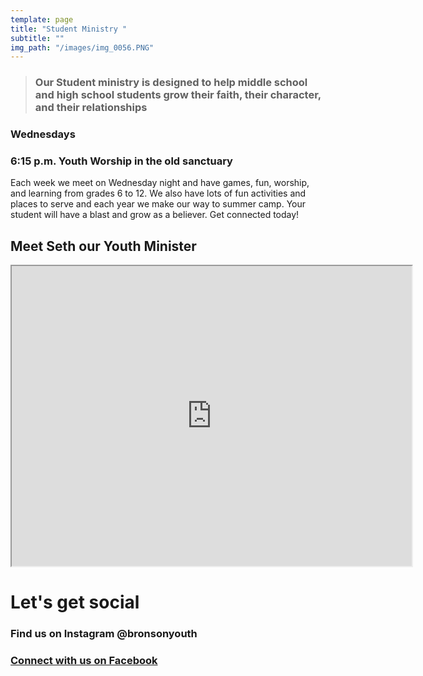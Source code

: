 ```yaml
---
template: page
title: "Student Ministry "
subtitle: ""
img_path: "/images/img_0056.PNG"
---
```


> ### Our Student ministry is designed to help middle school and high school students grow their faith, their character, and their relationships

### **Wednesdays**

### 6:15 p.m. Youth Worship in the old sanctuary

Each week we meet on Wednesday night and have games, fun, worship, and learning from grades 6 to 12. We also have lots of fun activities and places to serve and each year we make our way to summer camp. Your student will have a blast and grow as a believer. Get connected today!

## Meet Seth our Youth Minister

<iframe src="https://drive.google.com/file/d/1Zni3ZdknpPoIqenU5qwGTysYjC0cM7Js/preview" width="640" height="480" allow="autoplay"></iframe>

# Let's get social

### Find us on Instagram @bronsonyouth

### [Connect with us on Facebook](https://www.facebook.com/pg/FBC-Bronson-Youth-1467908543248280)
